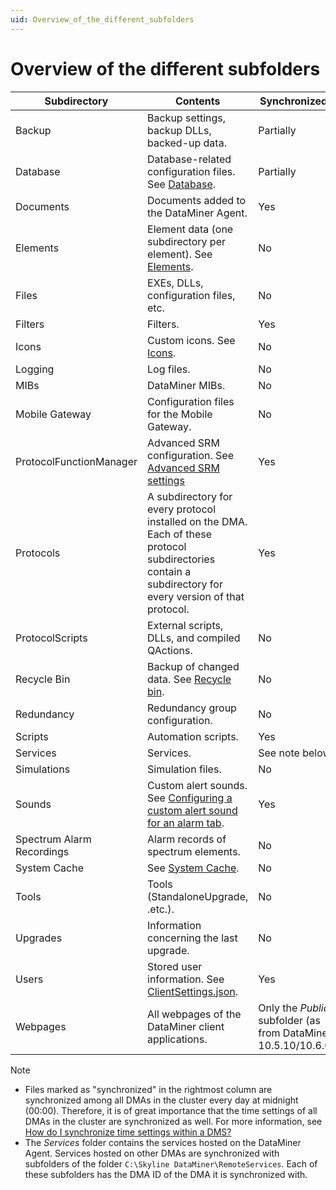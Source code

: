 ```yaml
---
uid: Overview_of_the_different_subfolders
---
```


# Overview of the different subfolders

| Subdirectory | Contents | Synchronized? |
|--|--|--|
| Backup | Backup settings, backup DLLs, backed-up data. | Partially |
| Database | Database-related configuration files. See [Database](xref:Database). | Partially |
| Documents | Documents added to the DataMiner Agent. | Yes |
| Elements | Element data (one subdirectory per element). See [Elements](xref:Elements1#elements). | No |
| Files | EXEs, DLLs, configuration files, etc. | No |
| Filters | Filters. | Yes |
| Icons | Custom icons. See [Icons](xref:Icons). | No |
| Logging | Log files. | No |
| MIBs | DataMiner MIBs. | No |
| Mobile Gateway | Configuration files for the Mobile Gateway. | No |
| ProtocolFunctionManager | Advanced SRM configuration. See [Advanced SRM settings](xref:Function_resource_settings) | Yes |
| Protocols | A subdirectory for every protocol installed on the DMA.<br> Each of these protocol subdirectories contain a subdirectory for every version of that protocol. | Yes |
| ProtocolScripts | External scripts, DLLs, and compiled QActions. | No |
| Recycle Bin | Backup of changed data. See [Recycle bin](xref:Recycle_bin). | No |
| Redundancy | Redundancy group configuration. | No |
| Scripts | Automation scripts. | Yes |
| Services | Services. | See note below. |
| Simulations | Simulation files. | No |
| Sounds | Custom alert sounds. See [Configuring a custom alert sound for an alarm tab](xref:ConfiguringACustomAlertSoundForAnAlarmTab). | Yes |
| Spectrum Alarm Recordings | Alarm records of spectrum elements. | No |
| System Cache | See [System Cache](xref:System_Cache). | No |
| Tools | Tools (StandaloneUpgrade, .etc.). | No |
| Upgrades | Information concerning the last upgrade. | No |
| Users | Stored user information. See [ClientSettings.json](xref:ClientSettings_json#clientsettingsjson). | Yes |
| Webpages | All webpages of the DataMiner client applications. | Only the *Public* subfolder (as from DataMiner 10.5.10/10.6.0<!-- RN 43458 -->) |

> [!NOTE]
>
> - Files marked as "synchronized" in the rightmost column are synchronized among all DMAs in the cluster every day at midnight (00:00). Therefore, it is of great importance that the time settings of all DMAs in the cluster are synchronized as well. For more information, see [How do I synchronize time settings within a DMS?](xref:General_configuration#how-do-i-synchronize-time-settings-within-a-dms)
> - The *Services* folder contains the services hosted on the DataMiner Agent. Services hosted on other DMAs are synchronized with subfolders of the folder `C:\Skyline DataMiner\RemoteServices`. Each of these subfolders has the DMA ID of the DMA it is synchronized with.
